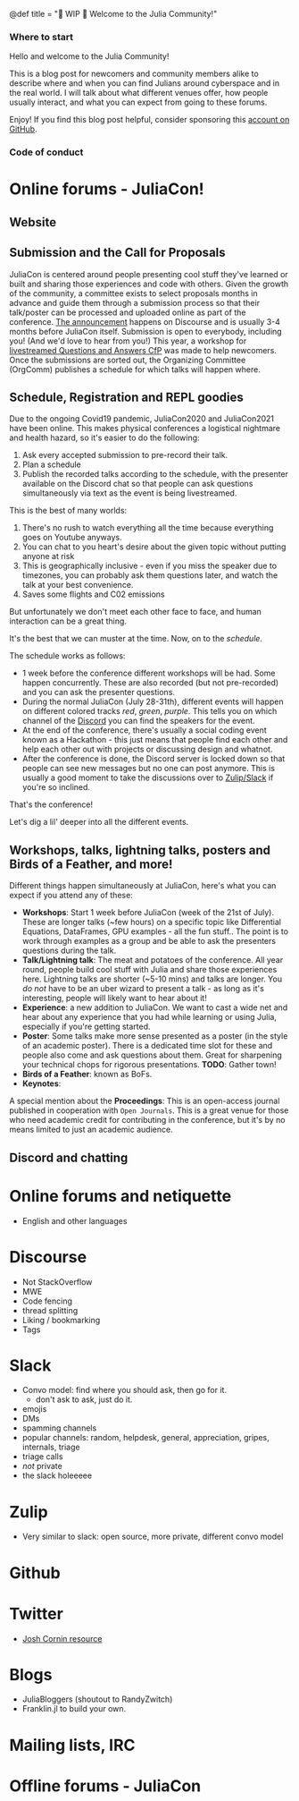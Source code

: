 @def title = "🚧 WIP 🚧 Welcome to the Julia Community!"

### Where to start

Hello and welcome to the Julia Community!
  
This is a blog post for newcomers and community members alike to describe where and when you can find Julians around cyberspace and in the real world. I will talk about what different venues offer, how people usually interact, and what you can expect from going to these forums.

Enjoy! If you find this blog post helpful, consider sponsoring this [account on GitHub](https://github.com/sponsors/miguelraz).

### Code of conduct

#  Online forums - JuliaCon!

## Website

## Submission and the Call for Proposals

JuliaCon is centered around people presenting cool stuff they've learned or built and sharing those experiences and code with others. Given the growth of the community, a committee exists to select proposals months in advance and guide them through a submission process so that their talk/poster can be processed and uploaded online as part of the conference. [The announcement](https://discourse.julialang.org/t/juliacon-2021-cfp-closes-mar-31st-2021/54355) happens on Discourse and is usually 3-4 months before JuliaCon itself. Submission is open to everybody, including you! (And we'd love to hear from you!) This year, a workshop for [livestreamed Questions and Answers CfP](https://www.youtube.com/watch?v=ou03SfY8lNo) was made to help newcomers. Once the submissions are sorted out, the Organizing Committee (OrgComm) publishes a schedule for which talks will happen where.

## Schedule, Registration and REPL goodies

Due to the ongoing Covid19 pandemic, JuliaCon2020 and JuliaCon2021 have been online. This makes physical conferences a logistical nightmare and health hazard, so it's easier to do the following:
1. Ask every accepted submission to pre-record their talk.
2. Plan a schedule
3. Publish the recorded talks according to the schedule, with the presenter available on the Discord chat so that people can ask questions simultaneously via text as the event is being livestreamed.

This is the best of many worlds:
1. There's no rush to watch everything all the time because everything goes on Youtube anyways.
2. You can chat to you heart's desire about the given topic without putting anyone at risk
3. This is geographically inclusive - even if you miss the speaker due to timezones, you can probably ask them questions later, and watch the talk at your best convenience. 
4. Saves some flights and C02 emissions

But unfortunately we don't meet each other face to face, and human interaction can be a great thing.

It's the best that we can muster at the time. Now, on to the *schedule*.

The schedule works as follows:
- 1 week before the conference different workshops will be had. Some happen concurrently. These are also recorded (but not pre-recorded) and you can ask the presenter questions.
- During the normal JuliaCon (July 28-31th), different events will happen on different colored tracks *red*, *green*, *purple*. This tells you on which channel of the [Discord](https://discord.com/channels/709438882504245358/732264144056615046) you can find the speakers for the event.
- At the end of the conference, there's usually a social coding event known as a Hackathon - this just means that people find each other and help each other out with projects or discussing design and whatnot.
- After the conference is done, the Discord server is locked down so that people can see new messages but no one can post anymore. This is usually a good moment to take the discussions over to [Zulip/Slack](https://julialang.zulipchat.com/#narrow/stream/265470-advent-of-code) if you're so inclined.

That's the conference! 

Let's dig a lil' deeper into all the different events.

## Workshops, talks, lightning talks, posters and Birds of a Feather, and more!

Different things happen simultaneously at JuliaCon, here's what you can expect if you attend any of these:
- **Workshops**: Start 1 week before JuliaCon (week of the 21st of July). These are longer talks (~few hours) on a specific topic like Differential Equations, DataFrames, GPU examples - all the fun stuff.. The point is to work through examples as a group and be able to ask the presenters questions during the talk.
- **Talk/Lightning talk**: The meat and potatoes of the conference. All year round, people build cool stuff with Julia and share those experiences here. Lightning talks are shorter (~5-10 mins) and talks are longer. You _do not_ have to be an uber wizard to present a talk - as long as it's interesting, people will likely want to hear about it!
- **Experience**: a new addition to JuliaCon. We want to cast a wide net and hear about any experience that you had while learning or using Julia, especially if you're getting started.
- **Poster**: Some talks make more sense presented as a poster (in the style of an academic poster). There is a dedicated time slot for these and people also come and ask questions about them. Great for sharpening your technical chops for rigorous presentations. 
**TODO**: Gather town!
- **Birds of a Feather**: known as BoFs.
- **Keynotes**:

A special mention about the **Proceedings**: This is an open-access journal published in cooperation with `Open Journals`. This is a great venue for those who need academic credit for contributing in the conference, but it's by no means limited to just an academic audience.

## Discord and chatting

# Online forums and netiquette

- English and other languages

# Discourse

- Not StackOverflow
- MWE
- Code fencing
- thread splitting
- Liking / bookmarking
- Tags 

# Slack

- Convo model: find where you should ask, then go for it.
  - don't ask to ask, just do it.
- emojis
- DMs
- spamming channels
- popular channels: random, helpdesk, general, appreciation, gripes, internals, triage
- triage calls
- *not* private
- the slack holeeeee

# Zulip

- Very similar to slack: open source, more private, different convo model

# Github

# Twitter

- [Josh Cornin resource](https://docs.google.com/document/d/1b7P71-OjEt5dHlgKEf9EbUBTkXRVrpDQaz7giXUd3n4/edit)

# Blogs

- JuliaBloggers (shoutout to RandyZwitch)
- Franklin.jl to build your own.

# Mailing lists, IRC

# Offline forums - JuliaCon

